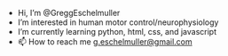 - Hi, I’m @GreggEschelmuller
- I’m interested in human motor control/neurophysiology
- I’m currently learning python, html, css, and javascript
- 📫 How to reach me g.eschelmuller@gmail.com
